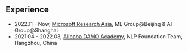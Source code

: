 ## Experience


- 2022.11 - Now, [Microsoft Research Asia](https://www.msra.cn), ML Group@Beijing & AI Group@Shanghai
- 2021.04 - 2022.03, [Alibaba DAMO Academy](https://damo.alibaba.com/), NLP Foundation Team, Hangzhou, China